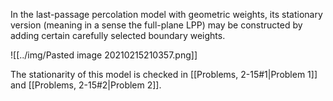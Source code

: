 In the last-passage percolation model with geometric weights, its stationary version (meaning in a sense the full-plane LPP) may be constructed by adding certain carefully selected boundary weights. 

![[../img/Pasted image 20210215210357.png]]

The stationarity of this model is checked in [[Problems, 2-15#1|Problem 1]] and [[Problems, 2-15#2|Problem 2]].